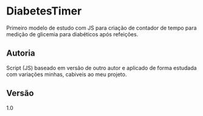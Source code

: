 # DiabetesTimer
Primeiro modelo de estudo com JS para criação de contador de tempo para medição de glicemia para diabéticos após refeições.

## Autoria
Script (JS) baseado em versão de outro autor e aplicado de forma estudada com variações minhas, cabiveis ao meu projeto.


## Versão
1.0
